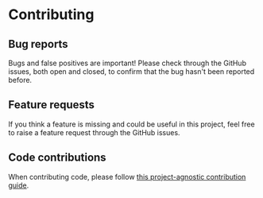 # Contributing

## Bug reports

Bugs and false positives are important!
Please check through the GitHub issues, both open and closed, to confirm that the bug hasn't been reported before.

## Feature requests

If you think a feature is missing and could be useful in this project, feel free to raise a feature request through the GitHub issues.

## Code contributions

When contributing code, please follow [this project-agnostic contribution guide](http://contribution-guide.org/).